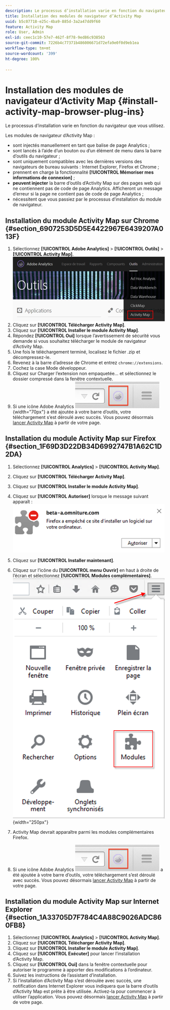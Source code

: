 ```yaml
---
description: Le processus d’installation varie en fonction du navigateur que vous utilisez.
title: Installation des modules de navigateur d’Activity Map
uuid: b5c07718-e25c-4ba9-885d-3a2a47dd9f60
feature: Activity Map
role: User, Admin
exl-id: ceec1c10-57e7-462f-8f78-9ed86c938563
source-git-commit: 7226b4c77371b486006671d72efa9e0f0d9eb1ea
workflow-type: tm+mt
source-wordcount: '399'
ht-degree: 100%

---
```


# Installation des modules de navigateur d’Activity Map {#install-activity-map-browser-plug-ins}

Le processus d’installation varie en fonction du navigateur que vous utilisez.

Les modules de navigateur d’Activity Map :

* sont injectés manuellement en tant que balise de page Analytics ;
* sont lancés à l’aide d’un bouton ou d’un élément de menu dans la barre d’outils du navigateur ;
* sont uniquement compatibles avec les dernières versions des navigateurs de bureau suivants : Internet Explorer, Firefox et Chrome ;
* prennent en charge la fonctionnalité **[!UICONTROL Mémoriser mes informations de connexion]** ;
* **peuvent injecter** la barre d’outils d’Activity Map sur des pages web qui ne contiennent pas de code de page Analytics. Afficheront un message d’erreur si la page ne contient pas de code de page Analytics ;
* nécessitent que vous passiez par le processus d’installation du module de navigateur.

## Installation du module Activity Map sur Chrome {#section_6907253D5D5E4422967E6439207A013F}

1. Sélectionnez **[!UICONTROL Adobe Analytics]** > **[!UICONTROL Outils]** > **[!UICONTROL Activity Map]**.  ![](assets/install_am.png)
1. Cliquez sur **[!UICONTROL Télécharger Activity Map]**.
1. Cliquez sur **[!UICONTROL Installer le module Activity Map]**.
1. Répondez **[!UICONTROL Oui]** lorsque l’avertissement de sécurité vous demande si vous souhaitez télécharger le module de navigateur d’Activity Map.
1. Une fois le téléchargement terminé, localisez le fichier .zip et décompressez-le.
1. Revenez à la barre d’adresse de Chrome et entrez `chrome://extensions`.
1. Cochez la case Mode développeur.
1. Cliquez sur Charger l’extension non empaquetée... et sélectionnez le dossier compressé dans la fenêtre contextuelle.
1. Si une icône Adobe Analytics ![](assets/an_icon.png){width=&quot;70px&quot;} a été ajoutée à votre barre d’outils, votre téléchargement s’est déroulé avec succès. Vous pouvez désormais [lancer Activity Map](/help/analyze/activity-map/activitymap-getting-started/activitymap-getting-started-users/activitymap-launch.md) à partir de votre page.

## Installation du module Activity Map sur Firefox {#section_1F69D3D22DB34D6992747B1A62C1D2DA}

1. Sélectionnez **[!UICONTROL Analytics]** > **[!UICONTROL Activity Map]**.

1. Cliquez sur **[!UICONTROL Télécharger Activity Map]**.
1. Cliquez sur **[!UICONTROL Installer le module Activity Map]**.
1. Cliquez sur **[!UICONTROL Autoriser]** lorsque le message suivant apparaît : ![](assets/firefox_install2.png)
1. Cliquez sur **[!UICONTROL Installer maintenant]**.
1. Cliquez sur l’icône du **[!UICONTROL menu Ouvrir]** en haut à droite de l’écran et sélectionnez **[!UICONTROL Modules complémentaires]**. ![](assets/firefox_install3.png){width=&quot;250px&quot;}
1. Activity Map devrait apparaître parmi les modules complémentaires Firefox.
1. Si une icône Adobe Analytics ![](assets/an_icon.png) a été ajoutée à votre barre d’outils, votre téléchargement s’est déroulé avec succès. Vous pouvez désormais [lancer Activity Map](/help/analyze/activity-map/activitymap-getting-started/activitymap-getting-started-users/activitymap-launch.md) à partir de votre page.

## Installation du module Activity Map sur Internet Explorer {#section_1A33705D7F784C4A88C9026ADC860FB8}

1. Sélectionnez **[!UICONTROL Analytics]** > **[!UICONTROL Activity Map]**.
1. Cliquez sur **[!UICONTROL Télécharger Activity Map]**.
1. Cliquez sur **[!UICONTROL Installer le module Activity Map]**.
1. Cliquez sur **[!UICONTROL Exécuter]** pour lancer l’installation d’Activity Map.
1. Cliquez sur **[!UICONTROL Oui]** dans la fenêtre contextuelle pour autoriser le programme à apporter des modifications à l’ordinateur.
1. Suivez les instructions de l’assistant d’installation.
1. Si l’installation d’Activity Map s’est déroulée avec succès, une notification dans Internet Explorer vous indiquera que la barre d’outils d’Activity Map est prête à être utilisée. Activez-la pour commencer à utiliser l’application. Vous pouvez désormais [lancer Activity Map](/help/analyze/activity-map/activitymap-getting-started/activitymap-getting-started-users/activitymap-launch.md) à partir de votre page.
